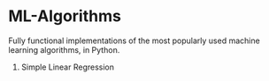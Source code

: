 # ML-Algorithms
Fully functional implementations of the most popularly used machine learning algorithms, in Python.
1.  Simple Linear Regression
